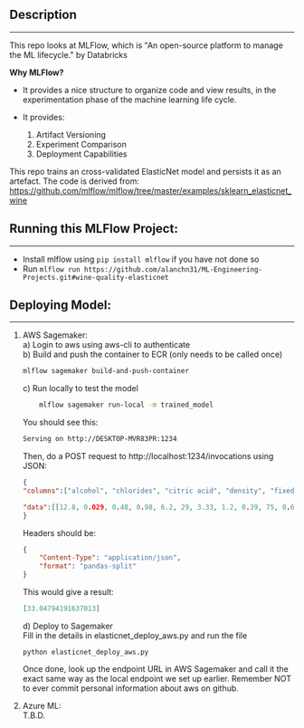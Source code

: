 ## Description
---
This repo looks at MLFlow, which is "An open-source platform to manage the ML lifecycle." by Databricks

**Why MLFlow?**
* It provides a nice structure to organize code and view results, in the experimentation phase of the machine learning life cycle.

* It provides:
    1. Artifact Versioning
    2. Experiment Comparison
    3. Deployment Capabilities

This repo trains an cross-validated ElasticNet model and persists it as an artefact. The code is derived from:
https://github.com/mlflow/mlflow/tree/master/examples/sklearn_elasticnet_wine

## Running this MLFlow Project:
---
* Install mlflow using ``` pip install mlflow ``` if you have not done so
* Run ```mlflow run https://github.com/alanchn31/ML-Engineering-Projects.git#wine-quality-elasticnet```

## Deploying Model:
---
1. AWS Sagemaker:  
    a) Login to aws using aws-cli to authenticate  
    b) Build and push the container to ECR (only needs to be called once)
    ```bash
    mlflow sagemaker build-and-push-container
    ```
    c) Run locally to test the model  
    ```bash
        mlflow sagemaker run-local -m trained_model
    ```  
    You should see this:
    ```bash
    Serving on http://DESKTOP-MVR83PR:1234
    ```
    Then, do a POST request to http://localhost:1234/invocations using JSON:
    ```json
    {
	"columns":["alcohol", "chlorides", "citric acid", "density", "fixed acidity", "free sulfur dioxide", "pH", "residual sugar", "sulphates", "total sulfur dioxide", "volatile acidity"],
	
	"data":[[12.8, 0.029, 0.48, 0.98, 6.2, 29, 3.33, 1.2, 0.39, 75, 0.66]]
    }
    ```
    Headers should be:
    ```json
    {
        "Content-Type": "application/json",
        "format": "pandas-split"
    }
    ```
    This would give a result:
    ```json
    [33.04794191637013]
    ```
    d) Deploy to Sagemaker  
    Fill in the details in elasticnet_deploy_aws.py and run the file
    ```
    python elasticnet_deploy_aws.py
    ```
    Once done, look up the endpoint URL in AWS Sagemaker and call it the exact same way as the local endpoint we set up earlier. 
    Remember NOT to ever commit personal information about aws on github.


2. Azure ML:  
T.B.D.